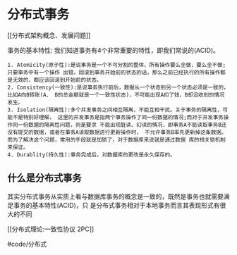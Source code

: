 # 分布式事务
[[分布式架构概念、发展问题]]

事务的基本特性: 我们知道事务有4个非常重要的特性，即我们常说的(ACID)。 
 
	1. Atomicity(原子性):是说事务是一个不可分割的整体，所有操作要么全做，要么全不做;只要事务中有一个操作 出错，回滚到事务开始前的状态的话，那么之前已经执行的所有操作都是无效的，都应该回滚到开始前的状态。 
	2. Consistency(一致性):是说事务执行前后，数据从一个状态到另一个状态必须是一致的，比如A向B转账(A、 B的总金额就是一个一致性状态)，不可能出现A扣了钱，B却没收到的情况发生。 
	3. Isolation(隔离性):多个并发事务之间相互隔离，不能互相干扰。关于事务的隔离性，可能不是特别好理解， 这里的并发事务是指两个事务操作了同一份数据的情况;而对于并发事务操作同一份数据的隔离性问题，则是要求 不能出现脏读、幻读的情况，即事务A不能读取事务B还没有提交的数据，或者在事务A读取数据进行更新操作时， 不允许事务B率先更新掉这条数据。而为了解决这个问题，常用的手段就是加锁了，对于数据库来说就是通过数据 库的相关锁机制来保证。 
	4. Durablity(持久性):事务完成后，对数据库的更改是永久保存的。 

## 什么是分布式事务 
其实分布式事务从实质上看与数据库事务的概念是一致的，既然是事务也就需要满足事务的基本特性(ACID)，只 是分布式事务相对于本地事务而言其表现形式有很大的不同 

[[分布式理论:一致性协议 2PC]]














#code/分布式